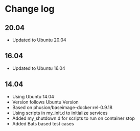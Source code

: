 # Change log

## 20.04

* Updated to Ubuntu 20.04

## 16.04

* Updated to Ubuntu 16.04

## 14.04

* Using Ubuntu 14.04
* Version follows Ubuntu Version
* Based on phusion/baseimage-docker:rel-0.9.18
* Using scripts in my_init.d to initialize services
* Added my_shutdown.d for scripts to run on container stop
* Added Bats based test cases
